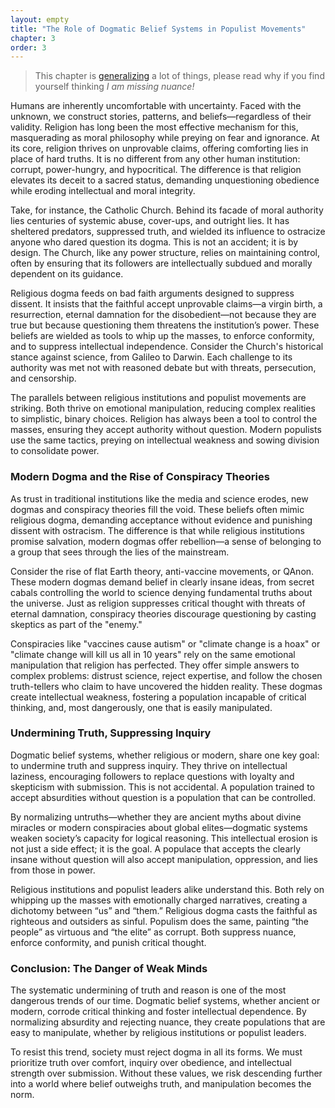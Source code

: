 ```yaml
---
layout: empty
title: "The Role of Dogmatic Belief Systems in Populist Movements"
chapter: 3
order: 3
---
```


> This chapter is [generalizing](#generalization-and-trends) a lot of things, please read why if you find yourself thinking *I am missing nuance!*

Humans are inherently uncomfortable with uncertainty. Faced with the unknown, we construct stories, patterns, and beliefs—regardless of their validity. Religion has long been the most effective mechanism for this, masquerading as moral philosophy while preying on fear and ignorance. At its core, religion thrives on unprovable claims, offering comforting lies in place of hard truths. It is no different from any other human institution: corrupt, power-hungry, and hypocritical. The difference is that religion elevates its deceit to a sacred status, demanding unquestioning obedience while eroding intellectual and moral integrity.

Take, for instance, the Catholic Church. Behind its facade of moral authority lies centuries of systemic abuse, cover-ups, and outright lies. It has sheltered predators, suppressed truth, and wielded its influence to ostracize anyone who dared question its dogma. This is not an accident; it is by design. The Church, like any power structure, relies on maintaining control, often by ensuring that its followers are intellectually subdued and morally dependent on its guidance.

Religious dogma feeds on bad faith arguments designed to suppress dissent. It insists that the faithful accept unprovable claims—a virgin birth, a resurrection, eternal damnation for the disobedient—not because they are true but because questioning them threatens the institution’s power. These beliefs are wielded as tools to whip up the masses, to enforce conformity, and to suppress intellectual independence. Consider the Church's historical stance against science, from Galileo to Darwin. Each challenge to its authority was met not with reasoned debate but with threats, persecution, and censorship.

The parallels between religious institutions and populist movements are striking. Both thrive on emotional manipulation, reducing complex realities to simplistic, binary choices. Religion has always been a tool to control the masses, ensuring they accept authority without question. Modern populists use the same tactics, preying on intellectual weakness and sowing division to consolidate power.


### Modern Dogma and the Rise of Conspiracy Theories

As trust in traditional institutions like the media and science erodes, new dogmas and conspiracy theories fill the void. These beliefs often mimic religious dogma, demanding acceptance without evidence and punishing dissent with ostracism. The difference is that while religious institutions promise salvation, modern dogmas offer rebellion—a sense of belonging to a group that sees through the lies of the mainstream.

Consider the rise of flat Earth theory, anti-vaccine movements, or QAnon. These modern dogmas demand belief in clearly insane ideas, from secret cabals controlling the world to science denying fundamental truths about the universe. Just as religion suppresses critical thought with threats of eternal damnation, conspiracy theories discourage questioning by casting skeptics as part of the "enemy." 

Conspiracies like "vaccines cause autism" or "climate change is a hoax" or "climate change will kill us all in 10 years" rely on the same emotional manipulation that religion has perfected. They offer simple answers to complex problems: distrust science, reject expertise, and follow the chosen truth-tellers who claim to have uncovered the hidden reality. These dogmas create intellectual weakness, fostering a population incapable of critical thinking, and, most dangerously, one that is easily manipulated.

### Undermining Truth, Suppressing Inquiry

Dogmatic belief systems, whether religious or modern, share one key goal: to undermine truth and suppress inquiry. They thrive on intellectual laziness, encouraging followers to replace questions with loyalty and skepticism with submission. This is not accidental. A population trained to accept absurdities without question is a population that can be controlled.

By normalizing untruths—whether they are ancient myths about divine miracles or modern conspiracies about global elites—dogmatic systems weaken society’s capacity for logical reasoning. This intellectual erosion is not just a side effect; it is the goal. A populace that accepts the clearly insane without question will also accept manipulation, oppression, and lies from those in power.

Religious institutions and populist leaders alike understand this. Both rely on whipping up the masses with emotionally charged narratives, creating a dichotomy between “us” and “them.” Religious dogma casts the faithful as righteous and outsiders as sinful. Populism does the same, painting “the people” as virtuous and “the elite” as corrupt. Both suppress nuance, enforce conformity, and punish critical thought.

### Conclusion: The Danger of Weak Minds

The systematic undermining of truth and reason is one of the most dangerous trends of our time. Dogmatic belief systems, whether ancient or modern, corrode critical thinking and foster intellectual dependence. By normalizing absurdity and rejecting nuance, they create populations that are easy to manipulate, whether by religious institutions or populist leaders.

To resist this trend, society must reject dogma in all its forms. We must prioritize truth over comfort, inquiry over obedience, and intellectual strength over submission. Without these values, we risk descending further into a world where belief outweighs truth, and manipulation becomes the norm.

<!-- 
Humans are terrible at uncertainty. Faced with the unknown, we fill the void with patterns, stories, and beliefs—whether they are true or not. This is what religion has done for centuries: disguised itself as moral philosophy while feeding on fear and ignorance. At its core, it is no different from any other human institution: corrupt, power-hungry, and riddled with hypocrisy. It has flourished by preying on the one thing people cannot handle—the void of not knowing.

Take a moment to peel back the glittering facade, and the rot becomes obvious:
- The Catholic Church, for centuries, has systemically abused children, protected the abusers, and built its reputation on lies and silence.
- It has fueled hatred against LGBTQ+ individuals, insisting that love is a sin if it doesn’t conform to their narrow, outdated ideals.
- It has torn families apart, ostracizing those who dare question their faith or walk away from its grip.

And yet, this institution still stands, cloaked in its self-proclaimed moral superiority. It has paid billions in damages but continues to hide criminals in its ranks. How can we, as a society, accept this? The answer lies in our fear—fear of losing connection to family, of breaking away from tradition, of facing the void with nothing but uncertainty.

Religion claims ownership over truth and morality, but its foundation is built on unprovable promises. A virgin birth. A resurrection. Eternal life for the faithful. These are accepted without question. But replace these ideas with something modern—5G towers spreading COVID, or a secret cabal of elites drinking children’s blood—and suddenly, they are ridiculous. Can you tell me what is stranger? A resurrection or 5G conspiracies? Logically, there is no difference in “wrongness.” One is mainstream, the other fringe, but both represent the same willingness to accept untruths as long as they fit into the narrative we crave.

Dogmatic beliefs are not harmless. They have seeped into our society, corroding critical thinking and paving the way for conspiracies to take root. When parents refuse life-saving vaccinations for their children because “God will take care of them,” this is not faith. It’s abuse. When people abandon science because it doesn’t align with their worldview, they open the door to chaos. We’ve normalized irrationality by allowing certain lies to stand unchallenged for centuries. Now, when trust in media and science erodes, is it any wonder that people turn to new dogmas for salvation?

These beliefs are multiplying: the earth is flat, vaccines cause autism, humans and dinosaurs coexisted, climate change is a hoax. They gain traction because we’ve created a society where belief outweighs truth, where questioning established narratives is seen as rebellious rather than rational. But let’s not forget that even these modern conspiracies trace their roots back to religion. “The earth is flat” echoes ancient religious cosmology. “Humans and dinosaurs coexisted” comes from creationist fantasies. It’s all the same pattern: a refusal to face reality and an insistence on clinging to comforting lies.


## How dogmatic beliefs empower Populists

Populism, thrives in an environment where dogmatic beliefs and a lack of trust in traditional truths. The emotional manipulation inherent in populist rhetoric mirrors the mechanisms of dogmatic belief systems, which thrive on simplicity and certainty. Just as dogmas offer comforting answers to life’s uncertainties, populist leaders craft narratives that appeal to deeply held fears and desires, casting “the people” as virtuous victims and “the elite” as corrupt oppressors. This framework preys on the same human instinct for binary thinking, leveraging the erosion of trust in institutions like media, science, the law and government to position themselves as the only source of truth.

The lack of trust in truths exacerbates the spread of populist ideologies by creating fertile ground for misinformation and conspiracy theories. In this void, people gravitate toward narratives that resonate emotionally, regardless of their factual basis. Populist leaders amplify these narratives, often framing themselves as the sole arbiters of authenticity in a world full of deceit. This dynamic mirrors the appeal of dogmatic belief systems, where adherents reject evidence-based reasoning in favor of emotionally satisfying myths. a

Populism also thrives by prioritizing the "popular" over the "principled," a hallmark of dogmatic thinking. Just as dogmatic beliefs resist challenges to their internal logic, populist movements dismiss inconvenient truths or principles that conflict with their agenda. This strategy is evident in the populist reliance on oversimplified narratives: complex societal issues like climate change or economic inequality are reduced to "us versus them" battles. Solutions are framed in binary terms, fostering division rather than collaboration. The rejection of nuance in favor of simplistic binaries aligns closely with the way dogmatic systems operate, where questioning is seen as betrayal.

Ultimately, populism, as redefined, uses the same mechanisms as dogmatic beliefs to enforce its dominance: fear, exclusion, and distrust.

## Conclusion

For centuries, religion provided answers to humanity’s greatest uncertainties, often filling the gaps in knowledge. Today, as trust in traditional sources of truth—science, journalism, and institutions—erodes, new dogmas arise to take their place. These beliefs, whether rooted in conspiracy theories or misinformation, thrive in an environment of fear and uncertainty. The case of vaccines and autism demonstrates how dangerous these dogmas can be when left unchecked. -->